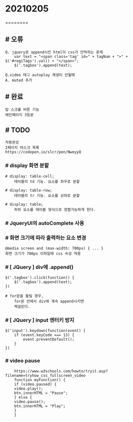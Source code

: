 # 20210205
========

## # 오류
    Q. jquery로 append시킨 html이 css가 안먹히는 문제
        var text = "<span class='tag' id=" + tagNum + ">" + $('#regiTags').val() + "</span>";
        $('.tagbox').append(text);

    Q.video 태그 autoplay 재생이 안될때
    A. muted 추가

## # 완료
    탑 스크롤 버튼 기능
    메인페이지 3등분

## # TODO
    자동완성
    2페이지 마스크 목록
    https://codepen.io/slcr/pen/NweyyQ

### # display 화면 분할
    # display: table-cell;
        테이블의 td 기능. 요소를 좌우로 분할
    
    # display: table-row;
        테이블의 tr 기능. 요소를 상하로 분할

    # display: table;
        하위 요소를 테이블 형식으로 정렬가능하게 한다.


### # JqueryUI의 autoComplete 사용

### # 화면 크기에 따라 출력하는 요소 변경
    @media screen and (max-width: 700px) { ... }
    화면 크기가 700px 이하일때 css 속성 적용

### # [ JQuery ] div에 .append()

    $('.tagbox').click(function() {
        $('.tagbox').append(text);
    })
    
    # for문을 돌릴 경우,
        for문 안에서 div에 계속 append시키면
        렉걸린다.

### # [ JQuery ] input 엔터키 방지
    $('input').keydown(function(event) {
        if (event.keyCode === 13) {
            event.preventDefault();
        }
    })

### # video pause
        https://www.w3schools.com/howto/tryit.asp?filename=tryhow_css_fullscreen_video
        function myFunction() {
        if (video.paused) {
        video.play();
        btn.innerHTML = "Pause";
        } else {
        video.pause();
        btn.innerHTML = "Play";
        }
        }